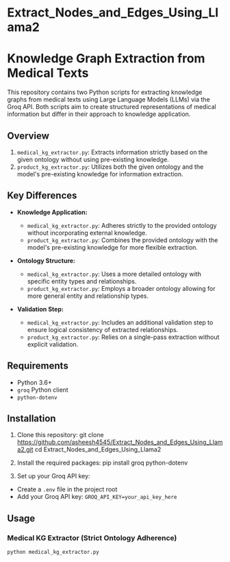 # Extract_Nodes_and_Edges_Using_Llama2

# Knowledge Graph Extraction from Medical Texts

This repository contains two Python scripts for extracting knowledge graphs from medical texts using Large Language Models (LLMs) via the Groq API. Both scripts aim to create structured representations of medical information but differ in their approach to knowledge application.

## Overview

1. `medical_kg_extractor.py`: Extracts information strictly based on the given ontology without using pre-existing knowledge.
2. `product_kg_extractor.py`: Utilizes both the given ontology and the model's pre-existing knowledge for information extraction.

## Key Differences

- **Knowledge Application:**
  - `medical_kg_extractor.py`: Adheres strictly to the provided ontology without incorporating external knowledge.
  - `product_kg_extractor.py`: Combines the provided ontology with the model's pre-existing knowledge for more flexible extraction.

- **Ontology Structure:**
  - `medical_kg_extractor.py`: Uses a more detailed ontology with specific entity types and relationships.
  - `product_kg_extractor.py`: Employs a broader ontology allowing for more general entity and relationship types.

- **Validation Step:**
  - `medical_kg_extractor.py`: Includes an additional validation step to ensure logical consistency of extracted relationships.
  - `product_kg_extractor.py`: Relies on a single-pass extraction without explicit validation.

## Requirements

- Python 3.6+
- `groq` Python client
- `python-dotenv`

## Installation

1. Clone this repository:
git clone https://github.com/asheesh4545/Extract_Nodes_and_Edges_Using_Llama2.git
cd Extract_Nodes_and_Edges_Using_Llama2

2. Install the required packages:
pip install groq python-dotenv

3. Set up your Groq API key:
- Create a `.env` file in the project root
- Add your Groq API key: `GROQ_API_KEY=your_api_key_here`

## Usage

### Medical KG Extractor (Strict Ontology Adherence)

```python
python medical_kg_extractor.py



